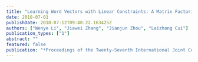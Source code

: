 ```yaml
---
title: "Learning Word Vectors with Linear Constraints: A Matrix Factorization Approach"
date: 2018-07-01
publishDate: 2018-07-12T09:48:22.163425Z
authors: ["Wenye Li", "Jiawei Zhang", "Jianjun Zhou", "Laizhong Cui"]
publication_types: ["1"]
abstract: ""
featured: false
publication: "*Proceedings of the Twenty-Seventh International Joint Conference on Artificial Intelligence (IJCAI-18)*"
---
```

